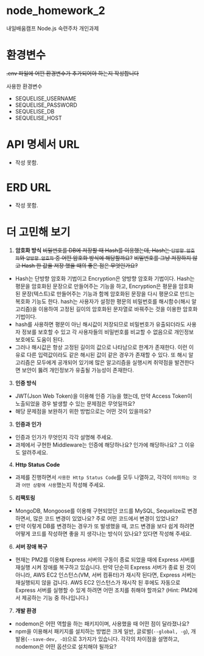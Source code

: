 # node_homework_2
내일배움캠프 Node.js 숙련주차 개인과제

# 환경변수
~~.env 파일에 어떤 환경변수가 추가되어야 하는지 작성합니다~~

사용한 환경변수
- SEQUELISE_USERNAME
- SEQUELISE_PASSWORD
- SEQUELISE_DB
- SEQUELISE_HOST

# API 명세서 URL

- 작성 못함.

# ERD URL

- 작성 못함.

# 더 고민해 보기

1. **암호화 방식**
~~비밀번호를 DB에 저장할 때 Hash를 이용했는데, Hash는 `단방향 암호화`와 `양방향 암호화` 중 어떤 암호화 방식에 해당할까요?~~
~~비밀번호를 그냥 저장하지 않고 Hash 한 값을 저장 했을 때의 좋은 점은 무엇인가요?~~
- Hash는 단방향 암호화 기법이고 Encryption은 양방향 암호화 기법이다. Hash는 평문을 암호화된 문장으로 만들어주는 기능을 하고, Encryption은 평문을 암호화된 문장(텍스트)로 만들어주는 기능과 함께 암호화된 문장을 다시 평문으로 만드는 복호화 기능도 한다.
  hash는 사용자가 설정한 평문의 비밀번호를 해시함수(해시 알고리즘)을 이용하여 고정된 길이의 암호화된 문자열로 바꿔주는 것을 이용한 암호화 기법이다.
- hash를 사용하면 평문이 아닌 해시값이 저장되므로 비밀번호가 유출되더라도 사용자 정보를 보호할 수 있고 각 사용자들의 비밀번호를 비교할 수 없음으로 개인정보 보호에도 도움이 된다.
- 그러나 해시값은 항상 고정된 길이의 값으로 나타남으로 한계가 존재한다. 이런 이유로 다른 입력값이라도 같은 해시된 값이 같은 경우가 존재할 수 있다. 또 해시 알고리즘은 모두에게 공개되어 있기에 많은 알고리즘을 실행시켜 취약점을 발견한다면
  보안이 뚫려 개인정보가 유출될 가능성이 존재한다.

3. **인증 방식**
- JWT(Json Web Token)을 이용해 인증 기능을 했는데, 만약 Access Token이 노출되었을 경우 발생할 수 있는 문제점은 무엇일까요?
- 해당 문제점을 보완하기 위한 방법으로는 어떤 것이 있을까요?

3. **인증과 인가**
- 인증과 인가가 무엇인지 각각 설명해 주세요.
- 과제에서 구현한 Middleware는 인증에 해당하나요? 인가에 해당하나요? 그 이유도 알려주세요.

4. **Http Status Code**
- 과제를 진행하면서 `사용한 Http Status Code`를 모두 나열하고, 각각이 `의미하는 것`과 `어떤 상황에 사용`했는지 작성해 주세요.

5. **리팩토링**
- MongoDB, Mongoose를 이용해 구현되었던 코드를 MySQL, Sequelize로 변경하면서, 많은 코드 변경이 있었나요? 주로 어떤 코드에서 변경이 있었나요?
- 만약 이렇게 DB를 변경하는 경우가 또 발생했을 때, 코드 변경을 보다 쉽게 하려면 어떻게 코드를 작성하면 좋을 지 생각나는 방식이 있나요? 있다면 작성해 주세요.

6. **서버 장애 복구**
- 현재는 PM2를 이용해 Express 서버의 구동이 종료 되었을 때에 Express 서버를 재실행 시켜 장애를 복구하고 있습니다. 만약 단순히 Express 서버가 종료 된 것이 아니라, AWS EC2 인스턴스(VM, 서버 컴퓨터)가 재시작 된다면, Express 서버는 재실행되지 않을 겁니다. AWS EC2 인스턴스가 재시작 된 후에도 자동으로 Express 서버를 실행할 수 있게 하려면 어떤 조치를 취해야 할까요?
(Hint: PM2에서 제공하는 기능 중 하나입니다.)

7. **개발 환경**
- nodemon은 어떤 역할을 하는 패키지이며, 사용했을 때 어떤 점이 달라졌나요?
- npm을 이용해서 패키지를 설치하는 방법은 크게 일반, 글로벌(`--global, -g`), 개발용(`--save-dev, -D`)으로 3가지가 있습니다. 각각의 차이점을 설명하고, nodemon은 어떤 옵션으로 설치해야 될까요?
